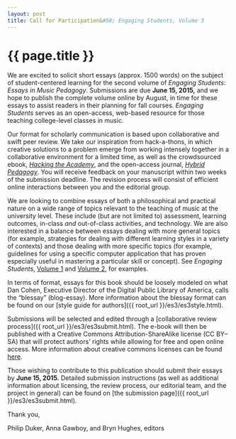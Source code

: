 ```yaml
---
layout: post
title: Call for Participation&#58; Engaging Students, Volume 3
---
```


# {{ page.title }} #

We are excited to solicit short essays (approx. 1500 words) on the subject of student-centered learning for the second volume of *Engaging Students: Essays in Music Pedagogy*. Submissions are due **June 15, 2015,** and we hope to publish the complete volume online by August, in time for these essays to assist readers in their planning for fall courses. *Engaging Students* serves as an open-access, web-based resource for those teaching college-level classes in music.

Our format for scholarly communication is based upon collaborative and swift peer review. We take our inspiration from hack-a-thons, in which creative solutions to a problem emerge from working intensely together in a collaborative environment for a limited time, as well as the crowdsourced ebook, [*Hacking the Academy*](http://www.digitalculture.org/books/hacking-the-academy-new-approaches-to-scholarship-and-teaching-from-digital-humanities/), and the open-access journal, [*Hybrid Pedagogy*](http://www.hybridpedagogy.com/journal/collaborative-peer-review-gathering-the-academys-orphans/). You will receive feedback on your manuscript within two weeks of the submission deadline. The revision process will consist of efficient online interactions between you and the editorial group.

We are looking to combine essays of both a philosophical and practical nature on a wide range of topics relevant to the teaching of music at the university level. These include (but are not limited to) assessment, learning outcomes, in-class *and* out-of-class activities, and technology. We are also interested in a balance between essays dealing with more general topics (for example, strategies for dealing with different learning styles in a variety of contexts) and those dealing with more specific topics (for example, guidelines for using a specific computer application that has proven especially useful in mastering a particular skill or concept). See *Engaging Students*, [Volume 1](http://www.flipcamp.org/engagingstudents/) and [Volume 2](http://www.flipcamp.org/engagingstudents2/), for examples.

In terms of format, essays for this book should be loosely modeled on what Dan Cohen, Executive Director of the Digital Public Library of America, calls the “blessay” (blog-essay). More information about the blessay format can be found on our [style guide for authors]({{ root_url }}/es3/es3style.html).​

Submissions will be selected and edited through a [collaborative review process]({{ root_url }}/es3/es3submit.html). The e-book will then be published with a Creative Commons Attribution-ShareAlike license (CC BY–SA) that will protect authors’ rights while allowing for free and open online access. More information about creative commons licenses can be found [here](http://creativecommons.org/licenses/).

Those wishing to contribute to this publication should submit their essays by **June 15, 2015.** Detailed submission instructions (as well as additional information about licensing, the review process, our editorial team, and the project in general) can be found on [the submission page]({{ root_url }}/es3/es3submit.html).

​Thank you,

Philip Duker, Anna Gawboy, and Bryn Hughes, editors